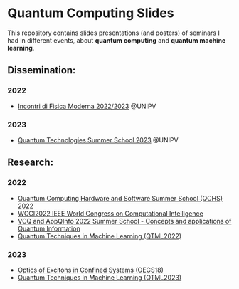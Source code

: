 # Quantum Computing Slides 

This repository contains slides presentations (and posters) of seminars I had in different events, about **quantum computing** and **quantum machine learning**.

## Dissemination:

### 2022

- [Incontri di Fisica Moderna 2022/2023](https://github.com/fran-scala/Quantum_computing_talks/tree/main/Dissemination/Incontri%20Fisica%20Moderna) @UNIPV

### 2023

- [Quantum Technologies Summer School 2023](https://github.com/fran-scala/Quantum_computing_talks/tree/main/Dissemination/Quantum%20Technologies%20Summer%20School%202023) @UNIPV

## Research:

### 2022

- [Quantum Computing Hardware and Software Summer School (QCHS) 2022](https://github.com/fran-scala/Quantum_computing_talks/tree/main/Research/QCHS2022)
- [WCCI2022 IEEE World Congress on Computational Intelligence](https://github.com/fran-scala/Quantum_computing_talks/tree/main/Research/WCCI2022)
- [VCQ and AppQInfo 2022 Summer School - Concepts and applications of Quantum Information](https://github.com/fran-scala/Quantum_computing_talks/tree/main/Research/VCQ2022)
- [Quantum Techniques in Machine Learning (QTML2022)](https://github.com/fran-scala/Quantum_computing_talks/tree/main/Research/QTML2022)

### 2023

- [Optics of Excitons in Confined Systems (OECS18)](https://github.com/fran-scala/Quantum_computing_talks/tree/main/Research/OECS18)
- [Quantum Techniques in Machine Learning (QTML2023)](https://github.com/fran-scala/Quantum_computing_talks/tree/main/Research/QTML2023)